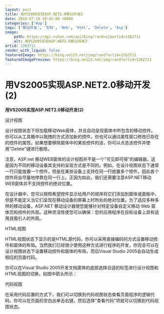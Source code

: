 ```yaml
---
layout: post
title: 用VS2005实现ASP.NET2.0移动开发2
date: 2010-07-18 10:41:00 +0800
categories: ['Wap']
tags: ['移动开发', '文档', 'Web', 'Html', 'Delete', 'Asp']
image:
    path: https://api.vvhan.com/api/bing?rand=sj&artid=1262711
    alt: 用VS2005实现ASP.NET2.0移动开发2
artid: 1262711
render_with_liquid: false
featuredImage: https://bing.ee123.net/img/rand?artid=1262711
featuredImagePreview: https://bing.ee123.net/img/rand?artid=1262711
---
```


# 用VS2005实现ASP.NET2.0移动开发(2)

**用VS2005实现ASP.NET2.0移动开发(2)**

设计视图

设计视图状态下将加载移动Web窗体，并且自动呈现窗体中所包含的移动控件。你可以从工具箱中以拖拽的方式添加新的控件，你也可以通过属性窗口修改已存在的控件的属性。如果想要移除窗体中的某些控件的话，你可以点选该控件并使用"Delete"键进行删除。

注意，ASP.net 移动WEB窗体的设计视图并不是一个"可见即可得"的编辑器，这是因为不同的移动设备其支持的呈现方式是不同的。例如，在设计视图状态下通常一行只能放置一个控件，但是在某些设备上支持在同一行放置多个控件，因此各个控件将会尽量地停靠在同一行上。正因为如此，我们还需要注意ASP.NET移动WEB窗体并不支持控件的绝对位置。

在设计器中，您可以按照希望控件显示给用户的顺序将它们添加到窗体或面板中，但是不能定义当它们呈现在移动设备的屏幕上时所处的绝对位置。为了适应多种多样的移动设备，ASP.NET 移动设计器使您能够针对特定设备自定义移动 Web 窗体页和控件的外观。这种灵活性使您可以确保：您的应用程序在目标设备上具有适用且吸引人的外观。

HTML视图

HTML视图状态下显示的是HTML源代码，你可以采用直接编码的方式设置移动控件和窗体的布局。当然我们已经很少使用这种方式进行程序的开发，你完全可以在设计视图状态下设置移动控件和窗体的布局，而后Visual Studio 2005会自动生成相应的页面代码。

你可以在Visual Studio 2005开发文档窗体的底部选择合适的标签进行设计视图和HTML视图的切换，如图中箭头所示：

代码视图

在采用代码后置的方式下，我们可以切换到代码视图状态查看页面程序的逻辑代码。你可以在页面的空白出单击右键，然后选择"查看代码"项就可以切换到代码视图状态。